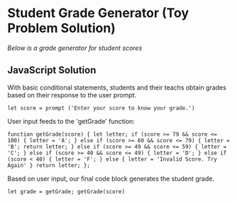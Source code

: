 # Student Grade Generator (Toy Problem Solution)

*Below is a grade generator for student scores*
## JavaScript Solution
With basic conditional statements, students and their teachs obtain grades based on their response to the user prompt. 

`let score = prompt ('Enter your score to know your grade.')`

User input feeds to the 'getGrade' function: 

`function getGrade(score) {
    let letter;
    if (score >= 79 && score <= 100) {
      letter = 'A';
    } else if (score >= 60 && score <= 79) {
      letter = 'B';
      return letter;
    } else if (score >= 49 && score <= 59) {
      letter = 'C';
    } else if (score >= 40 && score <= 49) {
      letter = 'D';
    } else if (score < 40) {
      letter = 'F';
    } else {
        letter = 'Invalid Score. Try Again'
    }
    return letter;
  };`

Based on user input, our final code block generates the student grade. 

`let grade = getGrade;
  getGrade(score)`

